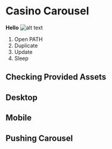 # Casino Carousel
**Hello**
![alt text](https://scmedia.itsfogo.com/$-$/a50f9e73887a4e56bf7d118e568cb110.jpg)

1. Open PATH
2. Duplicate
3. Update
4. Sleep

## Checking Provided Assets

## Desktop

## Mobile

## Pushing Carousel
